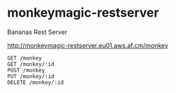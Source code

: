 monkeymagic-restserver
======================

Bananas Rest Server

http://monkeymagic-restserver.eu01.aws.af.cm/monkey

```
GET /monkey
GET /monkey/:id
POST /monkey
PUT /monkey/:id
DELETE /monkey/:id
```